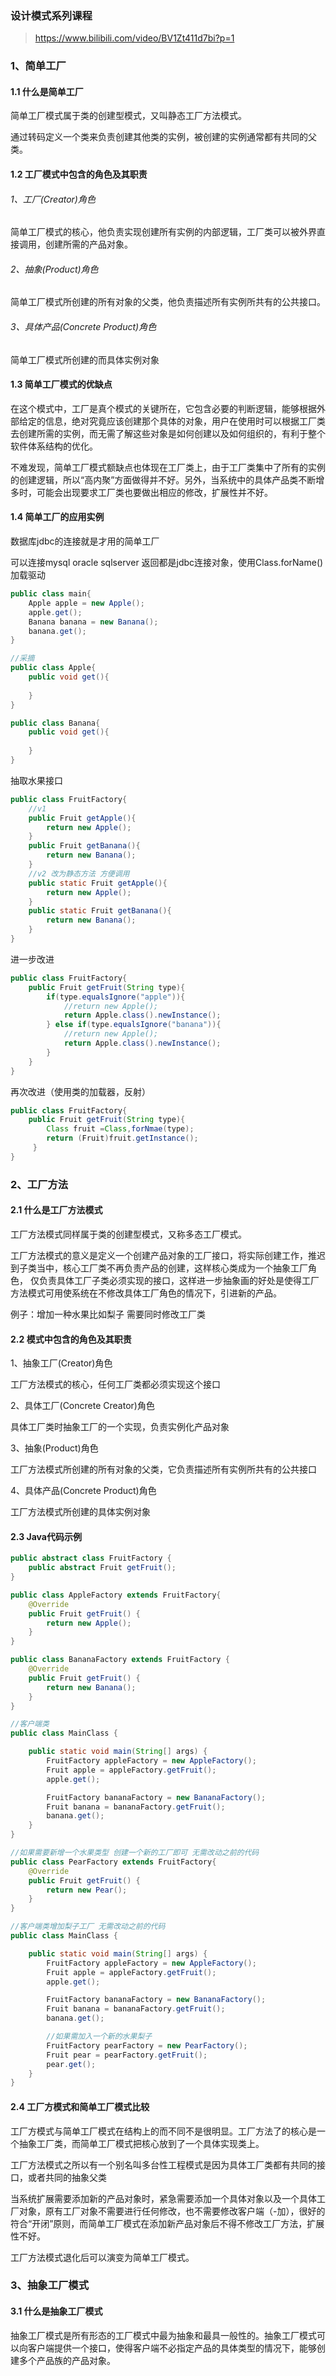 ### 设计模式系列课程 

> https://www.bilibili.com/video/BV1Zt411d7bi?p=1



### 1、简单工厂

#### 1.1 什么是简单工厂

简单工厂模式属于类的创建型模式，又叫静态工厂方法模式。

通过转码定义一个类来负责创建其他类的实例，被创建的实例通常都有共同的父类。

#### 1.2 工厂模式中包含的角色及其职责

###### 1、工厂(Creator)角色

简单工厂模式的核心，他负责实现创建所有实例的内部逻辑，工厂类可以被外界直接调用，创建所需的产品对象。

###### 2、抽象(Product)角色

简单工厂模式所创建的所有对象的父类，他负责描述所有实例所共有的公共接口。

###### 3、具体产品(Concrete Product)角色

简单工厂模式所创建的而具体实例对象

#### 1.3 简单工厂模式的优缺点

在这个模式中，工厂是真个模式的关键所在，它包含必要的判断逻辑，能够根据外部给定的信息，绝对究竟应该创建那个具体的对象，用户在使用时可以根据工厂类去创建所需的实例，而无需了解这些对象是如何创建以及如何组织的，有利于整个软件体系结构的优化。

不难发现，简单工厂模式额缺点也体现在工厂类上，由于工厂类集中了所有的实例的创建逻辑，所以“高内聚”方面做得并不好。另外，当系统中的具体产品类不断增多时，可能会出现要求工厂类也要做出相应的修改，扩展性并不好。

#### 1.4 简单工厂的应用实例

数据库jdbc的连接就是才用的简单工厂

可以连接mysql oracle sqlserver 返回都是jdbc连接对象，使用Class.forName() 加载驱动

```java
public class main{
    Apple apple = new Apple();
    apple.get();
    Banana banana = new Banana();
    banana.get();  
}
```

```java
//采摘
public class Apple{
    public void get(){
    
    }
}
```

```java
public class Banana{
    public void get(){
        
    }
}
```

抽取水果接口

```java
public class FruitFactory{
    //v1
    public Fruit getApple(){
        return new Apple();
    }
    public Fruit getBanana(){
        return new Banana();
    }
    //v2 改为静态方法 方便调用
    public static Fruit getApple(){
        return new Apple();
    }
    public static Fruit getBanana(){
        return new Banana();
    }
}
```

进一步改进

```java
public class FruitFactory{
    public Fruit getFruit(String type){
        if(type.equalsIgnore("apple")){
            //return new Apple();
            return Apple.class().newInstance();
        } else if(type.equalsIgnore("banana")){
            //return new Apple();
            return Apple.class().newInstance();
        }
    }
}
```

再次改进（使用类的加载器，反射）

```java
public class FruitFactory{
    public Fruit getFruit(String type){
        Class fruit =Class,forNmae(type);
        return (Fruit)fruit.getInstance();
     }
}        
```

### 2、工厂方法

#### 2.1 什么是工厂方法模式

工厂方法模式同样属于类的创建型模式，又称多态工厂模式。

工厂方法模式的意义是定义一个创建产品对象的工厂接口，将实际创建工作，推迟到子类当中，核心工厂类不再负责产品的创建，这样核心类成为一个抽象工厂角色， 仅负责具体工厂子类必须实现的接口，这样进一步抽象画的好处是使得工厂方法模式可用使系统在不修改具体工厂角色的情况下，引进新的产品。

例子：增加一种水果比如梨子 需要同时修改工厂类 

#### 2.2 模式中包含的角色及其职责

1、抽象工厂(Creator)角色

工厂方法模式的核心，任何工厂类都必须实现这个接口

2、具体工厂(Concrete Creator)角色

具体工厂类时抽象工厂的一个实现，负责实例化产品对象

3、抽象(Product)角色

工厂方法模式所创建的所有对象的父类，它负责描述所有实例所共有的公共接口

4、具体产品(Concrete Product)角色

工厂方法模式所创建的具体实例对象

#### 2.3 Java代码示例

```java
public abstract class FruitFactory {
    public abstract Fruit getFruit();
}

public class AppleFactory extends FruitFactory{
    @Override
    public Fruit getFruit() {
        return new Apple();
    }
}

public class BananaFactory extends FruitFactory {
    @Override
    public Fruit getFruit() {
        return new Banana();
    }
}

//客户端类
public class MainClass {

    public static void main(String[] args) {
        FruitFactory appleFactory = new AppleFactory();
        Fruit apple = appleFactory.getFruit();
        apple.get();

        FruitFactory bananaFactory = new BananaFactory();
        Fruit banana = bananaFactory.getFruit();
        banana.get();
    }
}

//如果需要新增一个水果类型 创建一个新的工厂即可 无需改动之前的代码
public class PearFactory extends FruitFactory{
    @Override
    public Fruit getFruit() {
        return new Pear();
    }
}

//客户端类增加梨子工厂 无需改动之前的代码
public class MainClass {

    public static void main(String[] args) {
        FruitFactory appleFactory = new AppleFactory();
        Fruit apple = appleFactory.getFruit();
        apple.get();

        FruitFactory bananaFactory = new BananaFactory();
        Fruit banana = bananaFactory.getFruit();
        banana.get();

        //如果需加入一个新的水果梨子
        FruitFactory pearFactory = new PearFactory();
        Fruit pear = pearFactory.getFruit();
        pear.get();
    }
}

```

#### 2.4 工厂方模式和简单工厂模式比较

工厂方模式与简单工厂模式在结构上的而不同不是很明显。工厂方法了的核心是一个抽象工厂类，而简单工厂模式把核心放到了一个具体实现类上。

工厂方法模式之所以有一个别名叫多台性工程模式是因为具体工厂类都有共同的接口，或者共同的抽象父类

当系统扩展需要添加新的产品对象时，紧急需要添加一个具体对象以及一个具体工厂对象，原有工厂对象不需要进行任何修改，也不需要修改客户端（-加），很好的符合“开闭”原则，而简单工厂模式在添加新产品对象后不得不修改工厂方法，扩展性不好。

工厂方法模式退化后可以演变为简单工厂模式。

### 3、抽象工厂模式

#### 3.1 什么是抽象工厂模式

抽象工厂模式是所有形态的工厂模式中最为抽象和最具一般性的。抽象工厂模式可以向客户端提供一个接口，使得客户端不必指定产品的具体类型的情况下，能够创建多个产品族的产品对象。

